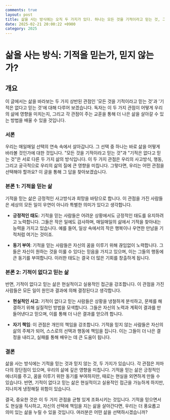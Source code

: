 ```yaml
---
comments: true
layout: post
title: 삶을 사는 방식에는 오직 두 가지가 있다. 하나는 모든 것을 기적이라고 믿는 것, 그리고 다른 하나는 기적은 없다고 믿는 것이다.에 대한 블로그 글
date: 2025-02-21 20:00:22 +0900
category: 2025
---
```


# 삶을 사는 방식: 기적을 믿는가, 믿지 않는가?

## 개요
이 글에서는 삶을 바라보는 두 가지 상반된 관점인 '모든 것을 기적이라고 믿는 것'과 '기적은 없다고 믿는 것'에 대해 다루어 보겠습니다. 독자는 이 두 가지 관점이 어떻게 우리의 삶에 영향을 미치는지, 그리고 각 관점이 주는 교훈을 통해 더 나은 삶을 살아갈 수 있는 방법을 배울 수 있을 것입니다.

### 서론
우리는 매일매일 선택의 연속 속에서 살아갑니다. 그 선택 중 하나는 바로 삶을 어떻게 바라볼 것인가에 대한 것입니다. "모든 것을 기적이라고 믿는 것"과 "기적은 없다고 믿는 것"은 서로 다른 두 가지 삶의 방식입니다. 이 두 가지 관점은 우리의 사고방식, 행동, 그리고 궁극적으로 우리의 삶의 질에 큰 영향을 미칩니다. 그렇다면, 우리는 어떤 관점을 선택해야 할까요? 이 글을 통해 그 답을 찾아보겠습니다.

### 본론 1: 기적을 믿는 삶
기적을 믿는 삶은 긍정적인 사고방식과 희망을 바탕으로 합니다. 이 관점을 가진 사람들은 세상의 모든 일이 우연이 아니라 특별한 의미가 있다고 생각합니다. 

- **긍정적인 태도**: 기적을 믿는 사람들은 어려운 상황에서도 긍정적인 태도를 유지하려고 노력합니다. 그들은 작은 일에도 감사하며, 매일매일의 삶에서 기적을 찾아내는 능력을 가지고 있습니다. 예를 들어, 일상 속에서의 작은 행복이나 우연한 만남을 기적처럼 여기는 것이죠.

- **동기 부여**: 기적을 믿는 사람들은 자신의 꿈을 이루기 위해 끊임없이 노력합니다. 그들은 자신이 원하는 것을 이룰 수 있다는 믿음을 가지고 있으며, 이는 그들의 행동에 큰 동기를 부여합니다. 이러한 태도는 결국 더 많은 기회를 창출하게 됩니다.

### 본론 2: 기적이 없다고 믿는 삶
반면, 기적이 없다고 믿는 삶은 현실적이고 실용적인 접근을 강조합니다. 이 관점을 가진 사람들은 모든 일이 원인과 결과에 의해 결정된다고 생각합니다.

- **현실적인 사고**: 기적이 없다고 믿는 사람들은 상황을 냉철하게 분석하고, 문제를 해결하기 위해 실질적인 방법을 모색합니다. 그들은 자신의 노력과 계획이 결과를 만들어낸다고 믿으며, 이를 통해 더 나은 결과를 얻으려 합니다.

- **자기 책임**: 이 관점은 개인의 책임을 강조합니다. 기적을 믿지 않는 사람들은 자신의 삶의 주체가 되어, 스스로의 선택과 행동에 책임을 집니다. 이는 그들이 더 나은 결정을 내리고, 실패를 통해 배우는 데 큰 도움이 됩니다.

### 결론
삶을 사는 방식에는 기적을 믿는 것과 믿지 않는 것, 두 가지가 있습니다. 각 관점은 저마다의 장단점이 있으며, 우리의 삶에 깊은 영향을 미칩니다. 기적을 믿는 삶은 긍정적인 에너지를 주고, 꿈을 이루기 위한 동기를 부여하지만, 때로는 현실을 외면하게 만들 수 있습니다. 반면, 기적이 없다고 믿는 삶은 현실적이고 실용적인 접근을 가능하게 하지만, 지나치게 냉정해질 위험이 있습니다. 

결국, 중요한 것은 이 두 가지 관점을 균형 있게 조화시키는 것입니다. 기적을 믿으면서도 현실을 직시하고, 자신의 선택에 책임을 지는 삶을 살아간다면, 우리는 더 풍요롭고 의미 있는 삶을 누릴 수 있을 것입니다. 여러분은 어떤 삶을 선택하시겠습니까?